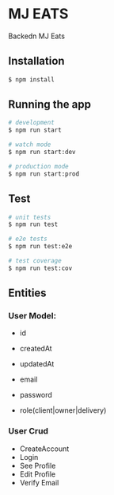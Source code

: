 # MJ EATS

Backedn MJ Eats

## Installation

```bash
$ npm install
```

## Running the app

```bash
# development
$ npm run start

# watch mode
$ npm run start:dev

# production mode
$ npm run start:prod
```

## Test

```bash
# unit tests
$ npm run test

# e2e tests
$ npm run test:e2e

# test coverage
$ npm run test:cov
```

## Entities

### User Model:

- id
- createdAt
- updatedAt

- email
- password
- role(client|owner|delivery)

### User Crud

- CreateAccount
- Login
- See Profile
- Edit Profile
- Verify Email

